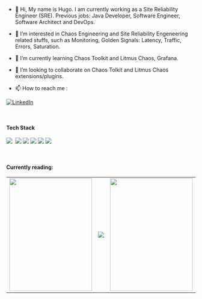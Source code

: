 - 👋 Hi, My name is Hugo. I am currently working as a Site Reliability Engineer (SRE). Previous jobs: Java Developer, Software Engineer, Software Architect and DevOps.

- 👀 I’m interested in Chaos Engineering and Site Reliability Engeneering related stuffs, such as Monitoring, Golden Signals: Latency, Traffic, Errors, Saturation.

- 🌱 I’m currently learning Chaos Toolkit and Litmus Chaos, Grafana.

- 💞️ I’m looking to collaborate on Chaos Tolkit and Litmus Chaos extensions/plugins.

- 📫 How to reach me :

[![LinkedIn](https://img.shields.io/badge/-LINKEDIN-0077B5?style=for-the-badge&logo=linkedin&logoColor=white)](https://www.linkedin.com/in/hugovarela/)

 
<br />


#### Tech Stack
<img src="https://img.shields.io/badge/kubernetes%20-%23326ce5.svg?&style=for-the-badge&logo=kubernetes&logoColor=white"/>&nbsp;
<img src="https://img.shields.io/badge/docker%20-%230db7ed.svg?&style=for-the-badge&logo=docker&logoColor=white"/>
<img src="https://img.shields.io/badge/azure%20-%230072C6.svg?&style=for-the-badge&logo=azure-devops&logoColor=white"/>
<img src="https://img.shields.io/badge/python%20-%2314354C.svg?&style=for-the-badge&logo=python&logoColor=green"/>
<img src="https://img.shields.io/badge/Linux%20-%2314354C.svg?&style=for-the-badge&logo=Linux&logoColor=yellow"/>
<img src="https://img.shields.io/badge/Grafana%20-%2314354C.svg?&style=for-the-badge&logo=Grafana&logoColor=red"/>

<br />


#### Currently reading:


<table style="border-collapse: collapse; width: 100%;" border="0">
<tbody>
<tr>
<td style="width: 302.5px;">
  <a href="https://www.amazon.com/Learning-Chaos-Engineering-Discovering-Experimentation/dp/1492051004/ref=sr_1_2?crid=1J401903WAESN&dchild=1&keywords=chaos+engineering&qid=1616421775&sprefix=chaos+engi%2Caps%2C349&sr=8-2">
<img src="https://images-na.ssl-images-amazon.com/images/I/51WY3M2Xn-L._SX379_BO1,204,203,200_.jpg" width="220" height="300"/>
</a> 
</td>
 
<td style="width: 302.5px;">
<a href="https://www.amazon.com/Site-Reliability-Workbook-Practical-Implement/dp/1492029505/ref=sr_1_2?crid=10XS4KXNRQCP7&dchild=1&keywords=site+reliability+engineering&qid=1616422177&sprefix=site+reli%2Caps%2C302&sr=8-2">
<img src="https://user-images.githubusercontent.com/11853819/112002909-25c6a100-8aff-11eb-96ff-48409b63d4f1.png"/>
</a>   
</td>
 
<td style="width: 302.5px;">
<a href="https://www.amazon.com/Implementing-Service-Level-Objectives-Practical/dp/1492076813/ref=sr_1_1?crid=3C0MOM3VKY8FK&dchild=1&keywords=implementing+service+level+objectives&qid=1616423290&sprefix=implementing+service+le%2Caps%2C284&sr=8-1">
<img src="https://images-na.ssl-images-amazon.com/images/I/512gGMPavrL._SX379_BO1,204,203,200_.jpg" width="220" height="300"/>
</a>   
</td> 
 
</tr>
</tbody>
</table>
